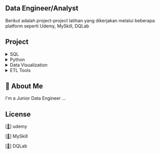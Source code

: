 ## Data Engineer/Analyst

Berikut adalah project-project latihan yang dikerjakan melalui beberapa platform
seperti Udemy, MySkill, DQLab


## Project


<details><summary>SQL</summary>


 + [[📂](https://github.com/azwarerizal/own-project/tree/master/SQL)]
[[🔍](https://academy.dqlab.id/main/package/project/182?pf=0)] [[📃](https://academy.dqlab.id/certificate/pdf/DQLABPRJC4AFNDGQ)]

 </details>
 
<details><summary>Python</summary>
Soon
</details>

<details><summary>Data Visualization</summary>
Soon
</details>

<details><summary>ETL Tools</summary>
Soon
</details>
 
 
## 🚀 About Me
I'm a Junior Data Engineer ...


## License

[[📃](https://www.udemy.com/certificate/UC-27e93998-4e3c-4697-9c0f-9a9db075e093)] udemy

[[📃](https://drive.google.com/file/d/1Wqu3jmaCgdJkeWwoZQQJRhU9ToV7b0or/view)] MySkill

[[📃](https://academy.dqlab.id/Certificate_check_2/resultV2/DQLABSQLTSWUWCOK)] DQLab
